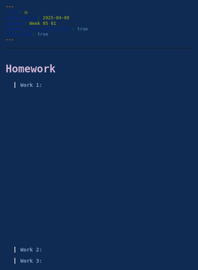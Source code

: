 ```yaml
---
title: 💥
published_at: 2025-04-08
snippet: Week 05 01
disable_html_sanitization: true
allow_math: true
---
```


<style>
  @import url('https://fonts.googleapis.com/css2?family=Cutive+Mono&display=swap');

h1, h3, h4, p, pre, ul, li {
  font-family: "Cutive Mono", monospace;
  font-weight: 700;
  font-style: normal;
  color:#CEB5D4;
}

 .text-gray-500, .markdown-body blockquote {color:#E872B0}
 .markdown-body {background-color:#102B53;}
  html {background-color:#102B53;}
  h1 {; font-weight: 800;}
  p, pre, ul {color:#7D9FC0;}
  .markdown-body a {color:#4E7AB1; text-decoration:underline;}
</style>

---

# Homework

> Work 1:

<div id="container1" style= "height:400px;"> </div>

<!-- --------------------------------------------------------------------- -->
<script type="module" >
  import * as THREE from '/scripts/threejs-master/build/three.module.js';

  import { AsciiEffect } from '/scripts/threejs-master/examples/jsm/effects/AsciiEffect.js';
  import { TrackballControls } from '/scripts/threejs-master/examples/jsm/controls/TrackballControls.js';

  console.log(THREE);

  const container = document.getElementById('container1');
  //const width = container.parentNode.innerWidth;
  //const height = width * 9 / 16;

  let camera, controls, scene, renderer, effect;

  let sphere, plane;

  const start = Date.now();

  init();

  function init() {

    camera = new THREE.PerspectiveCamera( 70, container.clientWidth / container.clientHeight, 1, 1000 );
    camera.position.y = 150;
    camera.position.z = 500;

    scene = new THREE.Scene();
    scene.background = new THREE.Color( 0, 0, 0 );

    const pointLight1 = new THREE.PointLight( 0xffffff, 3, 0, 0 );
    pointLight1.position.set( 500, 500, 500 );
    scene.add( pointLight1 );

    const pointLight2 = new THREE.PointLight( 0xffffff, 1, 0, 0 );
    pointLight2.position.set( - 500, - 500, - 500 );
    scene.add( pointLight2 );

    sphere = new THREE.Mesh( new THREE.SphereGeometry( 200, 20, 10 ), new THREE.MeshPhongMaterial( { flatShading: true } ) );
    scene.add( sphere );

    // Plane

    plane = new THREE.Mesh( new THREE.PlaneGeometry( 400, 400 ), new THREE.MeshBasicMaterial( { color: 0xe0e0e0 } ) );
    plane.position.y = - 200;
    plane.rotation.x = - Math.PI / 2;
    scene.add( plane );

    renderer = new THREE.WebGLRenderer();
    renderer.setSize( container.clientWidth, container.clientHeight );
    renderer.setAnimationLoop( animate );

    effect = new AsciiEffect( renderer, ' .:-+*=%@#', { invert: true } );
    effect.setSize( container.clientWidth, container.clientHeight );
    renderer.domElement.style.color = 'white';
    renderer.domElement.style.backgroundColor = '#102B53';

    // Special case: append effect.domElement, instead of renderer.domElement.
    // AsciiEffect creates a custom domElement (a div container) where the ASCII elements are placed.

    container.appendChild( effect.domElement );

    controls = new TrackballControls( camera, effect.domElement );

    //

    window.addEventListener( 'resize', onWindowResize );

  }

  function onWindowResize() {

    camera.aspect = container.clientWidth / container.clientHeight;
    camera.updateProjectionMatrix();

    renderer.setSize( container.clientWidth, container.clientHeight );
    effect.setSize( container.clientWidth, container.clientHeight );

  }

  //

  function animate() {

    const timer = Date.now() - start;

    sphere.position.y = Math.abs( Math.sin( timer * 0.002 ) ) * 150;
    sphere.rotation.x = timer * 0.0003;
    sphere.rotation.z = timer * 0.0002;

    controls.update();

    effect.render( scene, camera );

  }
  
</script>

<!-- --------------------------------------------------------------------- -->

> Work 2:

<div id="container2">

</div>

> Work 3:

<div id="container3" > </div>

<!-- --------------------------------------------------------------------- -->
<script type="module">
  import * as THREE from '/scripts/threejs-master/build/three.module.js';
  import { PeppersGhostEffect } from '/scripts/threejs-master/examples/jsm/effects/PeppersGhostEffect.js';

  

let camera, scene, renderer, effect;
let group;

init();

function init() {

  const container = document.getElementById('container2');

  camera = new THREE.PerspectiveCamera( 60,container.clientWidth / container.clientHeight, 1, 100000 );

  scene = new THREE.Scene();

  group = new THREE.Group();
  scene.add( group );

  // Cube

  const geometry = new THREE.BoxGeometry().toNonIndexed(); // ensure unique vertices for each triangle

  const position = geometry.attributes.position;
  const colors = [];
  const color = new THREE.Color();

  // generate for each side of the cube a different color

  for ( let i = 0; i < position.count; i += 6 ) {

    color.setHex( Math.random() * 0xffffff );

    // first face

    colors.push( color.r, color.g, color.b );
    colors.push( color.r, color.g, color.b );
    colors.push( color.r, color.g, color.b );

    // second face

    colors.push( color.r, color.g, color.b );
    colors.push( color.r, color.g, color.b );
    colors.push( color.r, color.g, color.b );

  }

  geometry.setAttribute( 'color', new THREE.Float32BufferAttribute( colors, 3 ) );

  const material = new THREE.MeshBasicMaterial( { vertexColors: true } );

  for ( let i = 0; i < 10; i ++ ) {

    const cube = new THREE.Mesh( geometry, material );
    cube.position.x = Math.random() * 2 - 1;
    cube.position.y = Math.random() * 2 - 1;
    cube.position.z = Math.random() * 2 - 1;
    cube.scale.multiplyScalar( Math.random() + 0.5 );
    group.add( cube );

  }

  renderer = new THREE.WebGLRenderer();
  renderer.setPixelRatio( window.devicePixelRatio );
  renderer.setAnimationLoop( animate );
  container.appendChild( renderer.domElement );
  renderer.setSize(container.clientWidth, container.clientHeight);

  effect = new PeppersGhostEffect( renderer );
  effect.setSize( container.clientWidth, container.clientHeight );
  effect.cameraDistance = 5;
  

  window.addEventListener( 'resize', onWindowResize );

}

function onWindowResize() {

  camera.aspect = container.clientWidth / container.clientHeight;
  camera.updateProjectionMatrix();

  renderer.setSize(container.clientWidth, container.clientHeight);
  effect.setSize( container.clientWidth, container.clientHeight);
}

function animate() {

  group.rotation.y += 0.01;

  effect.render( scene, camera );

}


</script>
